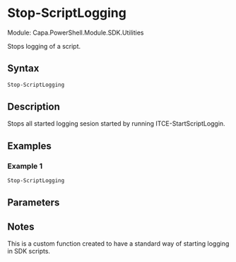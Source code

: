 # Stop-ScriptLogging
Module: Capa.PowerShell.Module.SDK.Utilities

Stops logging of a script.

## Syntax

```powershell
Stop-ScriptLogging
```

## Description

Stops all started logging sesion started by running ITCE-StartScriptLoggin.

## Examples

### Example 1
```powershell
Stop-ScriptLogging
```
    

## Parameters


## Notes

This is a custom function created to have a standard way of starting logging in SDK scripts.
